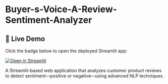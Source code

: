 # Buyer-s-Voice-A-Review-Sentiment-Analyzer
## 🔗 Live Demo

Click the badge below to open the deployed Streamlit app:

[![Open in Streamlit](https://static.streamlit.io/badges/streamlit_badge_black_white.svg)](https://buyer-s-voice-a-review-sentiment-analyzer.streamlit.app/)


A Streamlit-based web application that analyzes customer product reviews to detect sentiment—positive or negative—using advanced NLP techniques.

